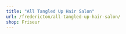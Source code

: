 ```yaml
---
title: "All Tangled Up Hair Salon"
url: /fredericton/all-tangled-up-hair-salon/
shop: Friseur
---
```

